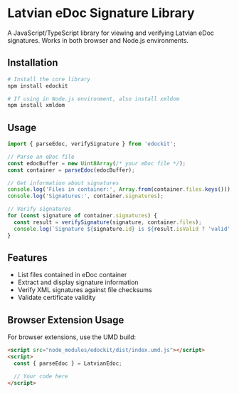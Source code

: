 # Latvian eDoc Signature Library

A JavaScript/TypeScript library for viewing and verifying Latvian eDoc signatures. Works in both browser and Node.js environments.

## Installation

```bash
# Install the core library
npm install edockit

# If using in Node.js environment, also install xmldom
npm install xmldom
```

## Usage

```typescript
import { parseEdoc, verifySignature } from 'edockit';

// Parse an eDoc file
const edocBuffer = new Uint8Array(/* your eDoc file */);
const container = parseEdoc(edocBuffer);

// Get information about signatures
console.log('Files in container:', Array.from(container.files.keys()));
console.log('Signatures:', container.signatures);

// Verify signatures
for (const signature of container.signatures) {
  const result = verifySignature(signature, container.files);
  console.log(`Signature ${signature.id} is ${result.isValid ? 'valid' : 'invalid'}`);
}
```

## Features

- List files contained in eDoc container
- Extract and display signature information
- Verify XML signatures against file checksums
- Validate certificate validity

## Browser Extension Usage

For browser extensions, use the UMD build:

```html
<script src="node_modules/edockit/dist/index.umd.js"></script>
<script>
  const { parseEdoc } = LatvianEdoc;

  // Your code here
</script>
```
